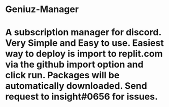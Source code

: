<h1>Geniuz-Manager<h1>
A subscription manager for discord. Very Simple and Easy to use. 
Easiest way to deploy is import to replit.com via the github import option and click run. Packages will be automatically downloaded.
Send request to insight#0656 for issues.
